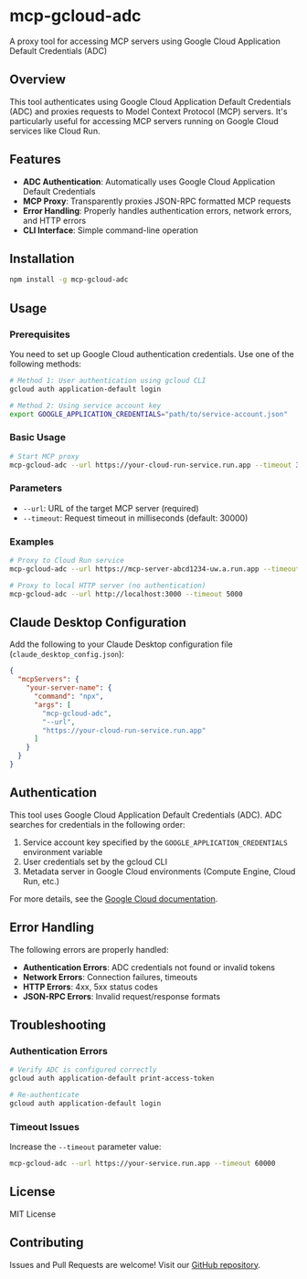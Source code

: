 # mcp-gcloud-adc

A proxy tool for accessing MCP servers using Google Cloud Application Default Credentials (ADC)

## Overview

This tool authenticates using Google Cloud Application Default Credentials (ADC) and proxies requests to Model Context Protocol (MCP) servers. It's particularly useful for accessing MCP servers running on Google Cloud services like Cloud Run.

## Features

- **ADC Authentication**: Automatically uses Google Cloud Application Default Credentials
- **MCP Proxy**: Transparently proxies JSON-RPC formatted MCP requests
- **Error Handling**: Properly handles authentication errors, network errors, and HTTP errors
- **CLI Interface**: Simple command-line operation

## Installation

```bash
npm install -g mcp-gcloud-adc
```

## Usage

### Prerequisites

You need to set up Google Cloud authentication credentials. Use one of the following methods:

```bash
# Method 1: User authentication using gcloud CLI
gcloud auth application-default login

# Method 2: Using service account key
export GOOGLE_APPLICATION_CREDENTIALS="path/to/service-account.json"
```

### Basic Usage

```bash
# Start MCP proxy
mcp-gcloud-adc --url https://your-cloud-run-service.run.app --timeout 30000
```

### Parameters

- `--url`: URL of the target MCP server (required)
- `--timeout`: Request timeout in milliseconds (default: 30000)

### Examples

```bash
# Proxy to Cloud Run service
mcp-gcloud-adc --url https://mcp-server-abcd1234-uw.a.run.app --timeout 10000

# Proxy to local HTTP server (no authentication)
mcp-gcloud-adc --url http://localhost:3000 --timeout 5000
```

## Claude Desktop Configuration

Add the following to your Claude Desktop configuration file (`claude_desktop_config.json`):

```json
{
  "mcpServers": {
    "your-server-name": {
      "command": "npx",
      "args": [
        "mcp-gcloud-adc",
        "--url",
        "https://your-cloud-run-service.run.app"
      ]
    }
  }
}
```

## Authentication

This tool uses Google Cloud Application Default Credentials (ADC). ADC searches for credentials in the following order:

1. Service account key specified by the `GOOGLE_APPLICATION_CREDENTIALS` environment variable
2. User credentials set by the gcloud CLI
3. Metadata server in Google Cloud environments (Compute Engine, Cloud Run, etc.)

For more details, see the [Google Cloud documentation](https://cloud.google.com/docs/authentication/application-default-credentials).

## Error Handling

The following errors are properly handled:

- **Authentication Errors**: ADC credentials not found or invalid tokens
- **Network Errors**: Connection failures, timeouts
- **HTTP Errors**: 4xx, 5xx status codes
- **JSON-RPC Errors**: Invalid request/response formats

## Troubleshooting

### Authentication Errors

```bash
# Verify ADC is configured correctly
gcloud auth application-default print-access-token

# Re-authenticate
gcloud auth application-default login
```

### Timeout Issues

Increase the `--timeout` parameter value:

```bash
mcp-gcloud-adc --url https://your-service.run.app --timeout 60000
```

## License

MIT License

## Contributing

Issues and Pull Requests are welcome! Visit our [GitHub repository](https://github.com/yukukotani/mcp-gcloud-adc).